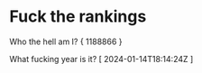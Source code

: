 # Fuck the rankings

Who the hell am I?
{ 1188866 }

What fucking year is it?
[ 2024-01-14T18:14:24Z ]
